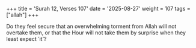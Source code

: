 +++
title = 'Surah 12, Verses 107'
date = '2025-08-27'
weight = 107
tags = ["allah"]
+++

Do they feel secure that an overwhelming torment from Allah will not overtake them, or that the Hour will not take them by surprise when they least expect ˹it˺?
